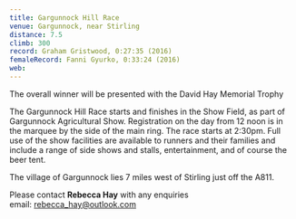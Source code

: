 ```yaml
---
title: Gargunnock Hill Race
venue: Gargunnock, near Stirling
distance: 7.5
climb: 300
record: Graham Gristwood, 0:27:35 (2016)
femaleRecord: Fanni Gyurko, 0:33:24 (2016)
web: 
---
```

The overall winner will be presented with the David Hay Memorial Trophy

The Gargunnock Hill Race starts and finishes in the Show Field, as part of Gargunnock Agricultural Show. Registration on the day from 12 noon is in the marquee by the side of the main ring. The race starts at 2:30pm. Full use of the show facilities are available to runners and their families and include a range of side shows and stalls, entertainment, and of course the beer tent.

The village of Gargunnock lies 7 miles west of Stirling just off the A811.

Please contact **Rebecca Hay** with any enquiries  
email: [rebecca\_hay@outlook.com](mailto:rebecca_hay@outlook.com)